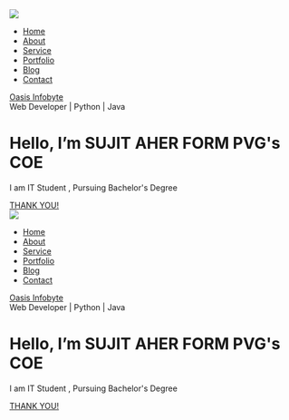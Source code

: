 <!DOCTYPE html>
<html lang="en">
<head>
    <meta charset="UTF-8">
    <title>Personal Portfolio Website</title>
    <!----CSS link----->
    <link rel="stylesheet" href="style.css">
</head>
<body>
    <div class="hero">
        <nav>
            <img src="logo.jpg" class="logo">
            <ul>
                <li><a href="#">Home</a></li>
                <li><a href="#">About</a></li>
                <li><a href="#">Service</a></li>
                <li><a href="#">Portfolio</a></li>
                <li><a href="#">Blog</a></li>
                <li><a href="#">Contact</a></li>
            </ul>
            <a href="#" class="btn">Oasis Infobyte</a>
        </nav>
        <div class="content">
            <span class="title"> Web Developer | Python | Java </span>
            <h1>Hello, I’m <span>SUJIT AHER FORM    PVG's COE</span></h1>
            <p>I am IT Student , Pursuing Bachelor's Degree <br></p>
            <a href="#" class="btn">THANK YOU!</a>
        </div>
    </div>
</body>
</html>









<!DOCTYPE html>
<html lang="en">
<head>
    <meta charset="UTF-8">
    <title>Personal Portfolio Website</title>
    <!----CSS link----->
    <link rel="stylesheet" href="style.css">
</head>
<body>
    <div class="hero">
        <nav>
            <img src="logo.jpg" class="logo">
            <ul>
                <li><a href="#">Home</a></li>
                <li><a href="#">About</a></li>
                <li><a href="#">Service</a></li>
                <li><a href="#">Portfolio</a></li>
                <li><a href="#">Blog</a></li>
                <li><a href="#">Contact</a></li>
            </ul>
            <a href="#" class="btn">Oasis Infobyte</a>
        </nav>
        <div class="content">
            <span class="title"> Web Developer | Python | Java </span>
            <h1>Hello, I’m <span>SUJIT AHER FORM    PVG's COE</span></h1>
            <p>I am IT Student , Pursuing Bachelor's Degree <br></p>
            <a href="#" class="btn">THANK YOU!</a>
        </div>
    </div>
</body>
</html>

